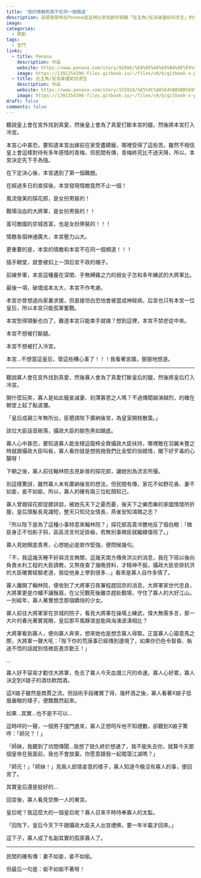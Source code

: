 ```yaml
---
title: '我的情敵和我不在同一個頻道'
description: 這是我發佈在Penana並且用以參加創作挑戰「在主角/反派身邊如何求生」的作品
image:
categories: 
  - 原創
tags: 
  - 宮鬥
links: 
  - title: Penana
    description: 作品
    website: https://www.penana.com/story/92086/%E8%85%A6%E6%B4%9E%E9%9B%86/issue/1
    image: https://1392254396-files.gitbook.io/~/files/v0/b/gitbook-x-prod.appspot.com/o/spaces%2FdCvq4A3Z8GBtJkq79Hxy%2Fuploads%2FEGCRo9jn4Gdd32mUrfvF%2Flogo_new.svg?alt=media&token=0ece9bc4-9cec-42c9-9317-a1dc23804262
  - title: 在主角/反派身邊如何求生
    description: 作品
    website: https://www.penana.com/story/155918/%E5%9C%A8%E4%B8%BB%E8%A7%92-%E5%8F%8D%E6%B4%BE%E8%BA%AB%E9%82%8A%E5%A6%82%E4%BD%95%E6%B1%82%E7%94%9F/issue/8
    image: https://1392254396-files.gitbook.io/~/files/v0/b/gitbook-x-prod.appspot.com/o/spaces%2FdCvq4A3Z8GBtJkq79Hxy%2Fuploads%2FEGCRo9jn4Gdd32mUrfvF%2Flogo_new.svg?alt=media&token=0ece9bc4-9cec-42c9-9317-a1dc23804262
draft: false
comments: false
---
```


聽說皇上會在宮外找到真愛，然後皇上會為了真愛打斷本宮的腿，然後將本宮打入冷宮。

本宮心中甚恐，要知道本宮出嫁前在家受盡嬌寵，哪裡受得了這些苦。雖然不相信皇上會這樣對待有多年感情的青梅，但民間有傳，青梅終究比不過天降，所以，本宮決定先下手為強。

在下定決心後，本宮遇到了第一個難題。

在經過多日的查探後，本宮發現情敵竟然不止一個！

風流俊美的探花郎，是女扮男裝的！

戰場浴血的大將軍，是女扮男裝的！！

富可敵國的京城首富，也是女扮男裝的！！！

情敵各個神通廣大，本宮壓力山大。

更重要的是，本宮的情敵和本宮不在同一個頻道！！！

插手朝堂，就會被扣上一頂后宮干政的帽子。

前線參軍，本宮這種養在深閨、手無縛雞之力的弱女子怎和多年練武的大將軍比。

最後一項，破壞成本太大，本宮不作考慮。

本宮亦曾想過向家裏求援，但直接坦白恐怕會被當成神經病，后宮也只有本宮一位皇后，所以本宮只能孤軍奮戰。

本宮愁得頭髮也白了，難道本宮只能束手就擒？想到這裡，本宮不禁悲從中來。

本宮不想被打斷腿。

本宮不想被打入冷宮。

本宮…不想當這皇后，管這些糟心事了！！！我看著宮牆，狠狠地想道。

***

聽說寡人會在宮外找到真愛，然後寡人會為了真愛打斷皇后的腿，然後將皇后打入冷宮。

開什麼玩笑，寡人是如此寵妾滅妻、刻薄寡恩之人嗎？不過傳聞越演越烈，的確在朝堂上起了點波瀾。

「皇后成親三年無所出，臣懇請陛下廣納後宮，為皇室開枝散葉。」

該位大臣話音剛落，攝政大臣的臉色黑如鍋底。

寡人心中甚恐，要知道寡人能坐穩這龍椅全靠攝政大臣扶持，哪裡敢在羽翼未豐之時就跟攝政大臣叫板，寡人看你就是想挑撥我們比金堅的翁婿情，閣下好歹毒的心腸呀！

下朝之後，寡人前往翰林院去見新晉的探花郎，讓她別為流言所擾。

別這樣驚訝，雖然寡人未有廣納後宮的想法，但民間有傳，家花不如野花香、妻不如妾，妾不如偷，所以，寡人的確有兩三位紅顏知己。

寡人曾跟探花郎促膝詳談，被她先天下之憂而憂，後天下之樂而樂的家國情懷所折服，皇后頭髮長見識短，整天只知兒女情長，燕雀安知鴻鵠之志？

「所以陛下是為了這種小事特意來翰林院？」探花郎高貴冷艷地反了個白眼：「微臣身正不怕影子斜，區區流言何足掛齒，若無別事微臣就繼續值班了。」

寡人見她眼底青黑，心想她必是故作堅強，便問候幾句。

「不，我這幾天睡不好與流言無關，這幾天南方傳來洪災的消息，我在下班以後向負責水利工程的大臣請教，又熬夜查了幾晚資料，才精神不振，攝政大臣安排抗洪的大臣確實經驗老道，我從他身上學到很多…」看來是寡人自作多情了。

寡人離開了翰林院，便收到了大將軍日夜兼程趕回京的消息，大將軍家世代忠良，大將軍更是巾幗不讓鬚眉，在父兄戰死後離京趕赴戰場，守住了寡人的大好江山。一別經年，寡人著實想念那個嬌俏的少女。

寡人前往大將軍家在京城的院子，看見大將軍在操場上練武，偉大無需多言，那一大片的春光著實晃眼，皇后那平風靜浪豈能與洶湧波濤相比？

大將軍看到寡人，便向寡人奔來，想來她也是想念寡人得緊。正當寡人心猿意馬之際，大將軍一聲大吼：「陛下你的荒唐事已經傳到邊境了，如果你仍色令智昏、執迷不悟的話就別怪微臣進京勤王！」

…

寡人好不容易才勸住大將軍，免去了寡人今天血濺三尺的命運。寡人心好累，寡人決定到X娘子的酒坊飲悶酒。

這X娘子雖然是商賈之流，但話術手段確實了得，幾杯酒之後，寡人看著X娘子低眉垂眼的樣子，便飄飄然起來。

如果…其實…也不是不可以…

這時呯的一聲，一個男子撞門進來，寡人正想呵斥他不知禮數，卻聽到X娘子驚呼：「師兄？！」

「師妹，我聽到了坊間傳聞…我想了很久終於想通了，我不能失去你，就算今天那個皇帝在我面前，我也不會放棄。你愿意跟我一起闖蕩江湖嗎？」

「師兄！」「師妹！」見兩人郎情妾意的樣子，寡人知道今晚沒有寡人的事，便回宮了。

其實皇后還是挺好的…

回宮後，寡人看見空無一人的東宮。

皇后呢？我這麼大的一個皇后呢？寡人召來平時侍奉寡人的太監。

「回陛下，皇后今天下午跟攝政大臣夫人出宮禮佛，要一年半載才回來。」

這下子，寡人成了名副其實的孤家寡人了。

***

民間的確有傳：妻不如妾，妾不如偷。

但最后一句是：偷不如偷不著呀！